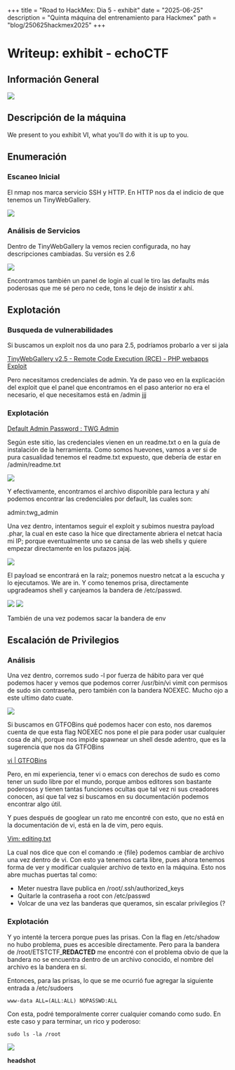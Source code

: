 +++
title = "Road to HackMex: Dia 5 - exhibit"
date = "2025-06-25"
description = "Quinta máquina del entrenamiento para Hackmex"
path = "blog/250625hackmex2025"
+++

# Writeup: exhibit - echoCTF

## Información General

![](/images/blog/Screenshot_20250624_140246.png)

## Descripción de la máquina

We present to you exhibit VI, what you'll do with it is up to you.

## Enumeración
### Escaneo Inicial

El nmap nos marca servicio SSH y HTTP. En HTTP nos da el indicio de que tenemos un TinyWebGallery.

![](/images/blog/Screenshot_20250624_100318.png)

### Análisis de Servicios

Dentro de TinyWebGallery la vemos recien configurada, no hay descripciones cambiadas. Su versión es 2.6

![](/images/blog/Screenshot_20250624_100439.png)

Encontramos también un panel de login al cual le tiro las defaults más poderosas que me sé pero no cede, tons le dejo de insistir x ahí.

## Explotación
### Busqueda de vulnerabilidades

Si buscamos un exploit nos da uno para 2.5, podríamos probarlo a ver si jala

[TinyWebGallery v2.5 - Remote Code Execution (RCE) - PHP webapps Exploit](https://www.exploit-db.com/exploits/51443)

Pero necesitamos credenciales de admin. Ya de paso veo en la explicación del exploit que el panel que encontramos en el paso anterior no era el necesario, el que necesitamos está en /admin jjj

### Explotación

[Default Admin Password : TWG Admin](https://www.tinywebgallery.com/forum/php-photo-gallery-admin-f10/default-admin-password-t1246.html)

Según este sitio, las credenciales vienen en un readme.txt o en la guía de instalación de la herramienta. Como somos huevones, vamos a ver si de pura casualidad tenemos el readme.txt expuesto, que debería de estar en /admin/readme.txt

![](/images/blog/Screenshot_20250624_100840.png)

Y efectivamente, encontramos el archivo disponible para lectura y ahí podemos encontrar las credenciales por default, las cuales son:

admin:twg_admin

Una vez dentro, intentamos seguir el exploit y subimos nuestra payload .phar, la cual en este caso la hice que directamente abriera el netcat hacia mi IP; porque eventualmente uno se cansa de las web shells y quiere empezar directamente en los putazos jajaj.

![](/images/blog/Screenshot_20250624_104042.png)

El payload se encontrará en la raíz; ponemos nuestro netcat a la escucha y lo ejecutamos. We are in. Y como tenemos prisa, directamente upgradeamos shell y canjeamos la bandera de /etc/passwd.

![](/images/blog/Screenshot_20250624_101611.png)
![](/images/blog/Screenshot_20250624_101817.png)

También de una vez podemos sacar la bandera de env


## Escalación de Privilegios
### Análisis

Una vez dentro, corremos sudo -l por fuerza de hábito para ver qué podemos hacer y vemos que podemos correr /usr/bin/vi vimit con permisos de sudo sin contraseña, pero también con la bandera NOEXEC. Mucho ojo a este ultimo dato cuate.

![](/images/blog/Screenshot_20250624_101932.png)

Si buscamos en GTFOBins qué podemos hacer con esto, nos daremos cuenta de que esta flag NOEXEC nos pone el pie para poder usar cualquier cosa de ahí, porque nos impide spawnear un shell desde adentro, que es la sugerencia que nos da GTFOBins

[vi | GTFOBins](https://gtfobins.github.io/gtfobins/vi/)

Pero, en mi experiencia, tener vi o emacs con derechos de sudo es como tener un sudo libre por el mundo, porque ambos editores son bastante poderosos y tienen tantas funciones ocultas que tal vez ni sus creadores conocen, así que tal vez si buscamos en su documentación podemos encontrar algo útil.

Y pues después de googlear un rato me encontré con esto, que no está en la documentación de vi, está en la de vim, pero equis.

[Vim: editing.txt](https://vimhelp.org/editing.txt.html#edit-a-file)

La cual nos dice que con el comando :e {file} podemos cambiar de archivo una vez dentro de vi. Con esto ya tenemos carta libre, pues ahora tenemos forma de ver y modificar cualquier archivo de texto en la máquina. Esto nos abre muchas puertas tal como:

- Meter nuestra llave publica en /root/.ssh/authorized_keys
- Quitarle la contraseña a root con /etc/passwd
- Volcar de una vez las banderas que queramos, sin escalar privilegios (?


### Explotación

Y yo intenté la tercera porque pues las prisas. Con la flag en /etc/shadow no hubo problema, pues es accesible directamente. Pero para la bandera de /root/ETSTCTF_**REDACTED** me encontré con el problema obvio de que la bandera no se encuentra dentro de un archivo conocido, el nombre del archivo es la bandera en sí.

Entonces, para las prisas, lo que se me ocurrió fue agregar la siguiente entrada a /etc/sudoers

    www-data ALL=(ALL:ALL) NOPASSWD:ALL

Con esta, podré temporalmente correr cualquier comando como sudo. En este caso y para terminar, un rico y poderoso:

    sudo ls -la /root

![](/images/blog/Screenshot_20250624_103323.png)

**headshot**
